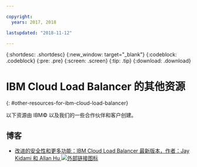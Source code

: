 ```yaml
---

copyright:
  years: 2017, 2018

lastupdated: "2018-11-12"

---
```


{:shortdesc: .shortdesc}
{:new_window: target="_blank"}
{:codeblock: .codeblock}
{:pre: .pre}
{:screen: .screen}
{:tip: .tip}
{:download: .download}

# IBM Cloud Load Balancer 的其他资源
{: #other-resources-for-ibm-cloud-load-balancer}

以下资源由 IBM© 以及我们的一些合作伙伴和客户创建。

## 博客

 * [改进的安全性和更多功能：IBM Cloud Load Balancer 最新版本，作者：Jay Kidami 和 Allan Hu ![外部链接图标](../../icons/launch-glyph.svg "外部链接图标")](https://www.ibm.com/blogs/bluemix/2018/04/updates-cloud-load-balancer/)
